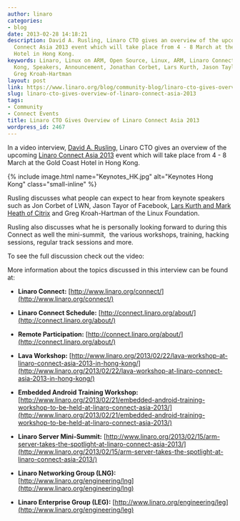 ```yaml
---
author: linaro
categories:
- blog
date: 2013-02-28 14:18:21
description: David A. Rusling, Linaro CTO gives an overview of the upcoming Linaro
  Connect Asia 2013 event which will take place from 4 - 8 March at the Gold Coast
  Hotel in Hong Kong.
keywords: Linaro, Linux on ARM, Open Source, Linux, ARM, Linaro Connect, LCA13-Hong
  Kong, Speakers, Announcement, Jonathan Corbet, Lars Kurth, Jason Taylor, Greg K-H,
  Greg Kroah-Hartman
layout: post
link: https://www.linaro.org/blog/community-blog/linaro-cto-gives-overview-of-linaro-connect-asia-2013/
slug: linaro-cto-gives-overview-of-linaro-connect-asia-2013
tags:
- Community
- Connect Events
title: Linaro CTO Gives Overview of Linaro Connect Asia 2013
wordpress_id: 2467
---
```


In a video interview, [David A. Rusling](http://www.linaro.org/linux-on-arm/meet-the-team/david-a-rusling/), Linaro CTO gives an overview of the upcoming [Linaro Connect Asia 2013](http://connect.linaro.org) event which will take place from 4 - 8 March at the Gold Coast Hotel in Hong Kong.

{% include image.html name="Keynotes_HK.jpg" alt="Keynotes Hong Kong" class="small-inline" %}

Rusling discusses what people can expect to hear from keynote speakers such as Jon Corbet of LWN, Jason Tayor of Facebook, [Lars Kurth and Mark Heath of Citrix](http://www.linaro.org/2013/02/15/arm-server-takes-the-spotlight-at-linaro-connect-asia-2013/) and Greg Kroah-Hartman of the Linux Foundation.

Rusling also discusses what he is personally looking forward to during this Connect as well the mini-summit,  the various workshops, training, hacking sessions, regular track sessions and more.

To see the full discussion check out the video:

More information about the topics discussed in this interview  can be found at:

  * **Linaro Connect:** [http://www.linaro.org/connect/](http://www.linaro.org/connect/)


  * **Linaro Connect Schedule:** [http://connect.linaro.org/about/](http://connect.linaro.org/about/)


  * **Remote Participation:** [http://connect.linaro.org/about/](http://connect.linaro.org/about/)


  * **Lava Workshop:** [http://www.linaro.org/2013/02/22/lava-workshop-at-linaro-connect-asia-2013-in-hong-kong/](http://www.linaro.org/2013/02/22/lava-workshop-at-linaro-connect-asia-2013-in-hong-kong/)


  * **Embedded Android Training Workshop:** [http://www.linaro.org/2013/02/21/embedded-android-training-workshop-to-be-held-at-linaro-connect-asia-2013/](http://www.linaro.org/2013/02/21/embedded-android-training-workshop-to-be-held-at-linaro-connect-asia-2013/)


  * **Linaro Server Mini-Summit:** [http://www.linaro.org/2013/02/15/arm-server-takes-the-spotlight-at-linaro-connect-asia-2013/](http://www.linaro.org/2013/02/15/arm-server-takes-the-spotlight-at-linaro-connect-asia-2013/)


  * **Linaro Networking Group (LNG):** [http://www.linaro.org/engineering/lng](http://www.linaro.org/engineering/lng)


  * **Linaro Enterprise Group (LEG):** [http://www.linaro.org/engineering/leg](http://www.linaro.org/engineering/leg)